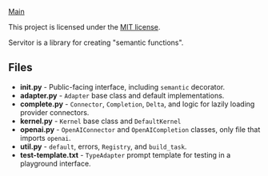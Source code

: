 [Main](../)

This project is licensed under the [MIT license](../LICENSE).

Servitor is a library for creating "semantic functions".

## Files
* **__init__.py** - Public-facing interface, including `semantic` decorator.
* **adapter.py** - `Adapter` base class and default implementations.
* **complete.py** - `Connector`, `Completion`, `Delta`, and logic for lazily loading provider connectors.
* **kernel.py** - `Kernel` base class and `DefaultKernel` 
* **openai.py** - `OpenAIConnector` and `OpenAICompletion` classes, only file that imports `openai`.
* **util.py** - `default`, errors, `Registry`, and `build_task`.
* **test-template.txt** - `TypeAdapter` prompt template for testing in a playground interface.
